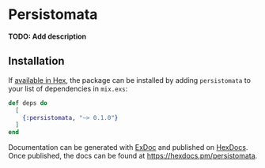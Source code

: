 # Persistomata

**TODO: Add description**

## Installation

If [available in Hex](https://hex.pm/docs/publish), the package can be installed
by adding `persistomata` to your list of dependencies in `mix.exs`:

```elixir
def deps do
  [
    {:persistomata, "~> 0.1.0"}
  ]
end
```

Documentation can be generated with [ExDoc](https://github.com/elixir-lang/ex_doc)
and published on [HexDocs](https://hexdocs.pm). Once published, the docs can
be found at <https://hexdocs.pm/persistomata>.

